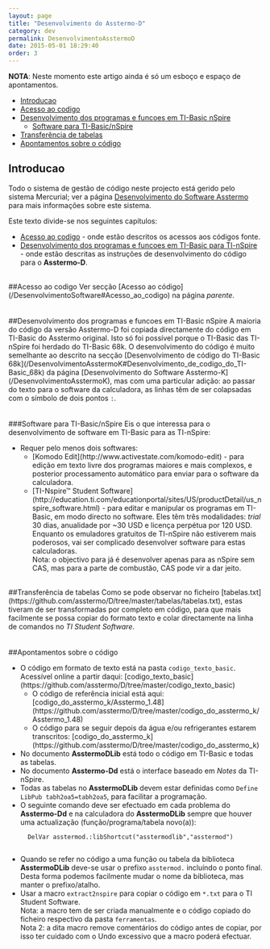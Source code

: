 ```yaml
---
layout: page
title: "Desenvolvimento do Asstermo-D"
category: dev
permalink: DesenvolvimentoAsstermoD
date: 2015-05-01 18:29:40
order: 3
---
```


**NOTA**: Neste momento este artigo ainda é só um esboço e espaço de apontamentos.

  * [Introducao](#introducao)
  * [Acesso ao codigo](#acesso-ao-codigo)
  * [Desenvolvimento dos programas e funcoes em TI-Basic nSpire](#desenvolvimento-dos-programas-e-funcoes-em-ti-basic-nspire)
    * [Software para TI-Basic/nSpire](#software-para-ti-basic/nspire)
  * [Transferência de tabelas](#transferência-de-tabelas)
  * [Apontamentos sobre o código](#apontamentos-sobre-o-código)

## Introducao
Todo o sistema de gestão de código neste projecto está gerido pelo sistema Mercurial; ver a página [Desenvolvimento do Software Asstermo](/DesenvolvimentoSoftware) para mais informações sobre este sistema.

Este texto divide-se nos seguintes capítulos:
  * [Acesso ao codigo](#acesso-ao-codigo) - onde estão descritos os acessos aos códigos fonte.
  * [Desenvolvimento dos programas e funcoes em TI-Basic para TI-nSpire](#desenvolvimento-dos-programas-e-funcoes-em-ti-basic-para-ti-nspire) - onde estão descritas as instruções de desenvolvimento do código para o **Asstermo-D**.

<br>
##Acesso ao codigo
Ver secção [Acesso ao código](/DesenvolvimentoSoftware#Acesso_ao_codigo) na página <i>parente</i>.<br>
<br>
<br>
##Desenvolvimento dos programas e funcoes em TI-Basic nSpire
A maioria do código da versão Asstermo-D foi copiada directamente do código em TI-Basic do Asstermo original. Isto só foi possível porque o TI-Basic das TI-nSpire foi herdado do TI-Basic 68k. O desenvolvimento do código é muito semelhante ao descrito na secção [Desenvolvimento de código do TI-Basic 68k](/DesenvolvimentoAsstermoK#Desenvolvimento_de_codigo_do_TI-Basic_68k) da página [Desenvolvimento do Software Asstermo-K](/DesenvolvimentoAsstermoK), mas com uma particular adição: ao passar do texto para o software da calculadora, as linhas têm de ser colapsadas com o símbolo de dois pontos <code>:</code>.<br>
<br>
<br>
###Software para TI-Basic/nSpire
Eis o que interessa para o desenvolvimento de software em TI-Basic para as TI-nSpire:<br>
<ul><li>Requer pelo menos dois softwares:<br>
<ul><li>[Komodo Edit](http://www.activestate.com/komodo-edit) - para edição em texto livre dos programas maiores e mais complexos, e posterior processamento automático para enviar para o software da calculadora.<br>
</li><li>[TI-Nspire™ Student Software](http://education.ti.com/educationportal/sites/US/productDetail/us_nspire_software.html) - para editar e manipular os programas em TI-Basic, em modo directo no software. Eles têm três modalidades: <i>trial</i> 30 dias, anualidade por ~30 USD e licença perpétua por 120 USD. Enquanto os emuladores gratuitos de TI-nSpire não estiverem mais poderosos, vai ser complicado desenvolver software para estas calculadoras.<br>Nota: o objectivo para já é desenvolver apenas para as nSpire sem CAS, mas para a parte de combustão, CAS pode vir a dar jeito.</li></ul></li></ul>

<br>
##Transferência de tabelas
Como se pode observar no ficheiro [tabelas.txt](https://github.com/asstermo/D/tree/master/tabelas/tabelas.txt), estas tiveram de ser transformadas por completo em código, para que mais facilmente se possa copiar do formato texto e colar directamente na linha de comandos no <i>TI Student Software</i>.<br>
<br>
<br>
##Apontamentos sobre o código
<ul><li>O código em formato de texto está na pasta <code>codigo_texto_basic</code>. Acessível online a partir daqui: [codigo_texto_basic](https://github.com/asstermo/D/tree/master/codigo_texto_basic)
<ul><li>O código de referência inicial está aqui: [codigo_do_asstermo_k/Asstermo_1.48](https://github.com/asstermo/D/tree/master/codigo_do_asstermo_k/Asstermo_1.48)
</li><li>O código para se seguir depois da água e/ou refrigerantes estarem transcritos: [codigo_do_asstermo_k](https://github.com/asstermo/D/tree/master/codigo_do_asstermo_k)
</li></ul></li><li>No documento <b>AsstermoDLib</b> está todo o código em TI-Basic e todas as tabelas.<br>
</li><li>No documento <b>Asstermo-Dd</b> está o interface baseado em <i>Notes</i> da TI-nSpire.<br>
</li><li>Todas as tabelas no <b>AsstermoDLib</b> devem estar definidas como <code>Define LibPub tabh2oa5=tabh2oa5</code>, para facilitar a programação.<br>
</li><li>O seguinte comando deve ser efectuado em cada problema do <b>Asstermo-Dd</b> e na calculadora do <b>AsstermoDLib</b> sempre que houver uma actualização (função/programa/tabela novo(a)):<br>
<pre><code>  DelVar asstermod.:libShortcut("asstermodlib","asstermod")<br>
</code></pre>
</li><li>Quando se refer no código a uma função ou tabela da biblioteca <b>AsstermoDLib</b> deve-se usar o prefixo <code>asstermod.</code> incluíndo o ponto final. Desta forma podemos facilmente mudar o nome da biblioteca, mas manter o prefixo/atalho.<br>
</li><li>Usar a macro <code>extract2nspire</code> para copiar o código em <code>*.txt</code> para o TI Student Software.<br>Nota: a macro tem de ser criada manualmente e o código copiado do ficheiro respectivo da pasta <code>ferramentas</code>.<br>Nota 2: a dita macro remove comentários do código antes de copiar, por isso ter cuidado com o Undo excessivo que a macro poderá efectuar.</li>
</ul>